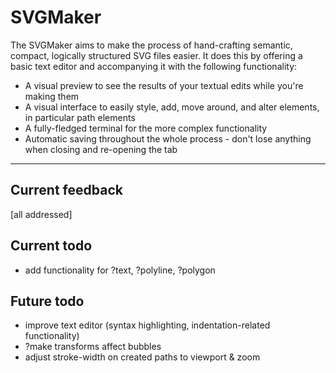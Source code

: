 # SVGMaker

The SVGMaker aims to make the process of hand-crafting semantic, compact, logically structured SVG files easier.
It does this by offering a basic text editor and accompanying it with the following functionality:
 - A visual preview to see the results of your textual edits while you're making them
 - A visual interface to easily style, add, move around, and alter elements, in particular path elements
 - A fully-fledged terminal for the more complex functionality
 - Automatic saving throughout the whole process - don't lose anything when closing and re-opening the tab

---
## Current feedback
[all addressed]

## Current todo
 - add functionality for ?text, ?polyline, ?polygon

## Future todo
 - improve text editor (syntax highlighting, indentation-related functionality)
 - ?make transforms affect bubbles
 - adjust stroke-width on created paths to viewport & zoom
